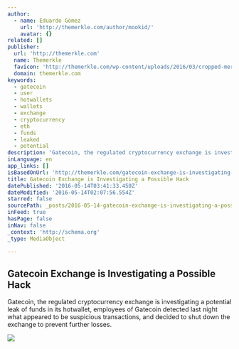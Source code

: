 ```yaml
---
author:
  - name: Eduardo Gómez
    url: 'http://themerkle.com/author/mookid/'
    avatar: {}
related: []
publisher:
  url: 'http://themerkle.com'
  name: Themerkle
  favicon: 'http://themerkle.com/wp-content/uploads/2016/03/cropped-merkle-white-1-192x192.png'
  domain: themerkle.com
keywords:
  - gatecoin
  - user
  - hotwallets
  - wallets
  - exchange
  - cryptocurrency
  - eth
  - funds
  - leaked
  - potential
description: 'Gatecoin, the regulated cryptocurrency exchange is investigating a potential leak of funds in its hotwallet, employees of Gatecoin detected last night what appeared to be suspicious transactions, and decided to shut down the exchange to prevent further losses.'
inLanguage: en
app_links: []
isBasedOnUrl: 'http://themerkle.com/gatecoin-exchange-is-investigating-a-possible-hack/'
title: Gatecoin Exchange is Investigating a Possible Hack
datePublished: '2016-05-14T03:41:33.450Z'
dateModified: '2016-05-14T02:07:56.554Z'
starred: false
sourcePath: _posts/2016-05-14-gatecoin-exchange-is-investigating-a-possible-hack.md
inFeed: true
hasPage: false
inNav: false
_context: 'http://schema.org'
_type: MediaObject

---
```

<article style=""><h1>Gatecoin Exchange is Investigating a Possible Hack</h1><p>Gatecoin, the regulated cryptocurrency exchange is investigating a potential leak of funds in its hotwallet, employees of Gatecoin detected last night what appeared to be suspicious transactions, and decided to shut down the exchange to prevent further losses.</p><img src="http://themerkle.com/wp-content/uploads/2016/04/shutterstock_311933030.jpg" /></article>
